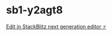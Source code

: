 # sb1-y2agt8

[Edit in StackBlitz next generation editor ⚡️](https://stackblitz.com/~/github.com/megaseouk/sb1-y2agt8)
